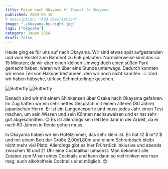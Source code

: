 ```yaml
---
title: Reise nach Okayama #| Travel to Okayama
published: 2024-05-18
# description: "Add description"
image: "./okayama-by-night.jpg"
tags: ["Okayama"]
category: Japan 2024
draft: false
---
```


Heute ging es für uns auf nach Okayama. Wir sind etwas spät aufgestanden und vom Hostel zum Bahnhof zu Fuß gelaufen. Normalerweise sind das ca. 15 Minuten; da wir aber einen kleinen Umweg duch einen süßen Park gemacht haben, waren wir über eine Stunde unterwegs. Dadurch konnten wir einen Teil von Hakone bestaunen, den wir noch nicht kannten. ☺️ Und wir haben hübsche, türkise Schmetterlinge gesehen. 

![Butterfly](./IMG20240518101700.jpg)
![Butterfly](./IMG20240518101624.jpg)

Danach sind wir mit einem Shinkansen über Osaka nach Okayama gefahren. Im Zug hatten wir ein sehr nettes Gespräch mit einem älteren (80 Jahre) japanischen Herrn. Er ist ein Lungenexperte und muss jedes Jahr einen Test machen, um sein Wissen und sein Können nachzuweisen und er hat sehr gut abgeschnitten. 😊 Es ist allerdings sein letzten Jahr in der Arbeit, da er nach 80 Jahren in Rente gehen muss. 

In Okayama haben wir ein Hotelzimmer, das sehr klein ist. Es hat 12 $ m^2 $ und mit einem Bett der Größe 2,00x1,80m und einem Schreibtisch bleibt nicht mehr viel Platz.
Allerdings gibt es hier Frühstück inklusive und abends zwischen 18 und 21 Uhr eine Cocktailbar umsonst. Man bekommt alle Zutaten zum Mixen eines Cocktails und kann dann so viel trinken wie man mag; auch alkoholfreie Cocktails sind möglich. 😊
